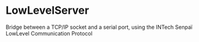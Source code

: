 # LowLevelServer
Bridge between a TCP/IP socket and a serial port, using the INTech Senpaï LowLevel Communication Protocol
